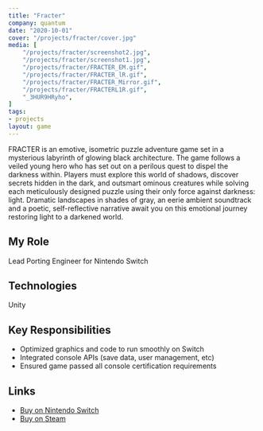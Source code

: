 ```yaml
---
title: "Fracter"
company: quantum
date: "2020-10-01"
cover: "/projects/fracter/cover.jpg"
media: [
    "/projects/fracter/screenshot2.jpg",
    "/projects/fracter/screenshot1.jpg",
    "/projects/fracter/FRACTER_EM.gif",
    "/projects/fracter/FRACTER_lR.gif",
    "/projects/fracter/FRACTER_Mirror.gif",
    "/projects/fracter/FRACTERL1R.gif",
    "_3HUR9HRyho",
]
tags:
- projects
layout: game
---
```


FRACTER is an emotive, isometric puzzle adventure game set in a mysterious labyrinth of glowing black architecture. The game follows a veiled young hero who has set out on a perilous quest to dispel the darkness within. Players must explore this world of shadows, discover secrets hidden in the dark, and outsmart ominous creatures while solving each meticulously designed puzzle using their only force against darkness: light. Dramatic landscapes in shades of gray, an eerie ambient soundtrack and a poetic, self-reflective narrative await you on this emotional journey restoring light to a darkened world.

## My Role
Lead Porting Engineer for Nintendo Switch

## Technologies
Unity

## Key Responsibilities
* Optimized graphics and code to run smoothly on Switch
* Integrated console APIs (save data, user management, etc)
* Ensured game passed all console certification requirements 

## Links
* [Buy on Nintendo Switch](https://www.nintendo.com/games/detail/fracter-switch/)
* [Buy on Steam](https://store.steampowered.com/app/783340/FRACTER/)